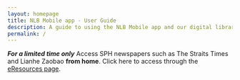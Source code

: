 ```yaml
---
layout: homepage
title: NLB Mobile app - User Guide
description: A guide to using the NLB Mobile app and our digital library
permalink: /
---
```

<b>*For a limited time only*</b> Access SPH newspapers such as The Straits Times and Lianhe Zaobao <b>from home</b>. Click here to access through the <a href="http://eresources.nlb.gov.sg/Main" target="_blank">eResources page</a>. 

<!--add notification here-->

